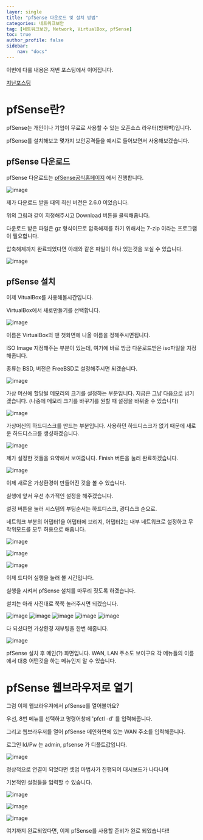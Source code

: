 ```yaml
---
layer: single
title: "pfSense 다운로드 및 설치 방법"
categories: 네트워크보안
tag: [네트워크보안, Network, VirtualBox, pfSense]
toc: true
author_profile: false
sidebar: 
    nav: "docs"
---
```



이번에 다룰 내용은 저번 포스팅에서 이어집니다.

[지난포스팅](/_posts/2022-11-09-virtualBOX.md)



# pfSense란?

pfSense는 개인이나 기업이 무료로 사용할 수 있는 오픈소스 라우터(방화벽)입니다.

pfSense를 설치해보고 몇가지 보안공격들을 예시로 들어보면서 사용해보겠습니다.




## pfSense 다운로드

pfSense 다운로드는 [pfSense공식홈페이지](https://www.pfsense.org/download/) 에서 진행합니다.


![image](/images/2022-11-10/2022-11-10-pfSense01.png)


제가 다운로드 받을 때의 최신 버전은 2.6.0 이었습니다.

위의 그림과 같이 지정해주시고 Download 버튼을 클릭해줍니다.

다운로드 받은 파일은 gz 형식이므로 압축해제를 하기 위해서는 7-zip 이라는 프로그램이 필요합니다.

압축해제까지 완료되었다면 아래와 같은 파일이 하나 있는것을 보실 수 있습니다.

![image](/images/2022-11-10/2022-11-10-pfSense02.png)



## pfSense 설치

이제 VitualBox를 사용해볼시간입니다.

VirtualBox에서 새로만들기를 선택합니다.

![image](/images/2022-11-10/2022-11-10-pfSense03.png)



이름은 VirtualBox의 맨 첫화면에 나올 이름을 정해주시면됩니다.

ISO Image 지정해주는 부분이 있는데, 여기에 바로 방금 다운로드받은 iso파일을 지정해줍니다.

종류는 BSD, 버전은 FreeBSD로 설정해주시면 되겠습니다.

![image](/images/2022-11-10/2022-11-10-pfSense04.png)



가상 머신에 할당될 메모리의 크기를 설정하는 부분입니다. 지금은 그냥 다음으로 넘기겠습니다.
(나중에 메모리 크기를 바꾸기를 원할 때 설정을 바꿔줄 수 있습니다)

![image](/images/2022-11-10/2022-11-10-pfSense05.png)



가상머신의 하드디스크를 만드는 부분입니다. 사용하던 하드디스크가 없기 때문에 새로운 하드디스크를
생성하겠습니다.

![image](/images/2022-11-10/2022-11-10-pfSense06.png)



제가 설정한 것들을 요약해서 보여줍니다. Finish 버튼을 눌러 완료하겠습니다.

![image](/images/2022-11-10/2022-11-10-pfSense07.png)



이제 새로운 가상환경이 만들어진 것을 볼 수 있습니다.

실행에 앞서 우선 추가적인 설정을 해주겠습니다.

설정 버튼을 눌러 시스템의 부팅순서는 하드디스크, 광디스크 순으로.

네트워크 부분의 어댑터1을 어댑터에 브리지, 어댑터2는 내부 네트워크로 설정하고 무작위모드를 모두 허용으로 해줍니다.

![image](/images/2022-11-10/2022-11-10-pfSense08.png)


![image](/images/2022-11-10/2022-11-10-pfSense09.png)


![image](/images/2022-11-10/2022-11-10-pfSense10.png)


이제 드디어 실행을 눌러 볼 시간입니다.

실행을 시켜서 pfSense 설치를 마무리 짓도록 하겠습니다.

설치는 아래 사진대로 쭉쭉 눌러주시면 되겠습니다.

![image](/images/2022-11-10/2022-11-10-pfSense11.png)
![image](/images/2022-11-10/2022-11-10-pfSense12.png)
![image](/images/2022-11-10/2022-11-10-pfSense13.png)
![image](/images/2022-11-10/2022-11-10-pfSense14.png)
![image](/images/2022-11-10/2022-11-10-pfSense15.png)





다 되셨다면 가상환경 재부팅을 한번 해줍니다.

![image](/images/2022-11-10/2022-11-10-pfSense16.png)



pfSense 설치 후 메인(?) 화면입니다. 
WAN, LAN 주소도 보이구요 각 메뉴들의 이름에서 대충 어떤것을 하는 메뉴인지 알 수 있습니다.




# pfSense 웹브라우저로 열기

그럼 이제 웹브라우저에서 pfSense를 열어볼까요?

우선, 8번 메뉴를 선택하고 명령어창에 'pfctl -d' 를 입력해줍니다.

그리고 웹브라우저를 열어 pfSense 메인화면에 있는 WAN 주소를 입력해줍니다.

로그인 Id/Pw 는 admin, pfsense 가 디폴트값입니다.


![image](/images/2022-11-10/2022-11-10-pfSense17.png)


정상적으로 연결이 되었다면 셋업 마법사가 진행되어 대시보드가 나타나며

기본적인 설정들을 입력할 수 있습니다.

![image](/images/2022-11-10/2022-11-10-pfSense18.png)


![image](/images/2022-11-10/2022-11-10-pfSense19.png)


![image](/images/2022-11-10/2022-11-10-pfSense20.png)


여기까지 완료되었다면, 이제 pfSense를 사용할 준비가 완료 되었습니다!!
